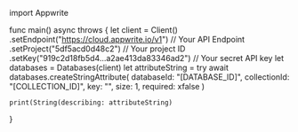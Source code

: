 import Appwrite

func main() async throws {
    let client = Client()
      .setEndpoint("https://cloud.appwrite.io/v1") // Your API Endpoint
      .setProject("5df5acd0d48c2") // Your project ID
      .setKey("919c2d18fb5d4...a2ae413da83346ad2") // Your secret API key
    let databases = Databases(client)
    let attributeString = try await databases.createStringAttribute(
        databaseId: "[DATABASE_ID]",
        collectionId: "[COLLECTION_ID]",
        key: "",
        size: 1,
        required: xfalse
    )

    print(String(describing: attributeString)
}

